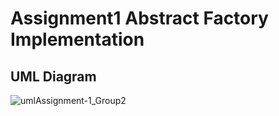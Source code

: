 # Assignment1 Abstract Factory Implementation
## UML Diagram
![umlAssignment-1_Group2](https://user-images.githubusercontent.com/94552675/194419807-e8e6899b-d813-4ad9-b6d6-520c9110cc97.png)
